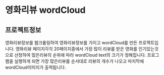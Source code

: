 # 영화리뷰 wordCloud
## 프로젝트정보
영화리뷰정보를 웹크롤링하여 영화리뷰정보를 가지고 wordCloud를 만든 프로젝트입니다.
영화리뷰 페이지각각 20페이지중에서 가장 많이 리뷰를 받은 영화를 인기있는것으로 선정하여
많은리뷰의 순위에 따라 wordCloud text의 크기가 정해집니다. 프로그램을 실행하게 되면 가장
많은리뷰를 순서대로 리뷰의 개수가 나오고 마지막에 wordCloud이미지가 출력됩니다.